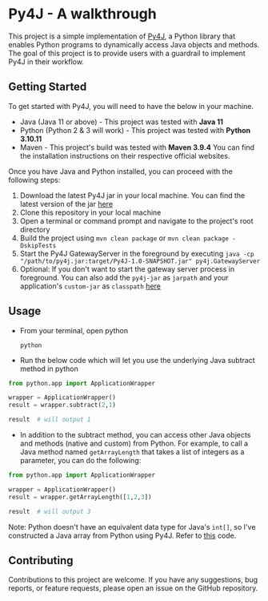 # Py4J - A walkthrough
This project is a simple implementation of [Py4J](https://www.py4j.org/index.html), a Python library that enables Python programs to dynamically access Java objects and methods. The goal of this project is to provide users with a guardrail to implement Py4J in their workflow.

## Getting Started
To get started with Py4J, you will need to have the below in your machine. 
* Java (Java 11 or above) - This project was tested with **Java 11**
* Python (Python 2 & 3 will work) - This project was tested with **Python 3.10.11**
* Maven - This project's build was tested with **Maven 3.9.4**
You can find the installation instructions on their respective official websites.

Once you have Java and Python installed, you can proceed with the following steps:

1. Download the latest Py4J jar in your local machine. You can find the latest version of the jar [here](https://mvnrepository.com/artifact/net.sf.py4j/py4j)
2. Clone this repository in your local machine
3. Open a terminal or command prompt and navigate to the project's root directory
4. Build the project using `mvn clean package` or `mvn clean package -DskipTests`
5. Start the Py4J GatewayServer in the foreground by executing `java -cp "/path/to/py4j.jar:target/Py4J-1.0-SNAPSHOT.jar" py4j.GatewayServer`
6. Optional: If you don't want to start the gateway server process in foreground. You can also add the `py4j-jar` as `jarpath` and your application's `custom-jar` as `classpath` [here](https://github.com/sagarlakshmipathy/Py4J/blob/bfd6e78e6c987350a0fd5d576cbecb50eb3ad029/python/app.py#L19)

## Usage
* From your terminal, open python

    ```python```


* Run the below code which will let you use the underlying Java subtract method in python 
```python
from python.app import ApplicationWrapper

wrapper = ApplicationWrapper()
result = wrapper.subtract(2,1)

result  # will output 1
```

* In addition to the subtract method, you can access other Java objects and methods (native and custom) from Python. 
For example, to call a Java method named `getArrayLength` that takes a list of integers as a parameter, you can do the following:
```python
from python.app import ApplicationWrapper

wrapper = ApplicationWrapper()
result = wrapper.getArrayLength([1,2,3])

result  # will output 3
```
Note: Python doesn't have an equivalent data type for Java's `int[]`, so I've constructed a Java array from Python using Py4J. Refer to [this](https://github.com/sagarlakshmipathy/Py4J/blob/3fcda4718b837140317c889ef8c9bd86748bda2b/python/app.py#L30) code.

## Contributing
Contributions to this project are welcome. 
If you have any suggestions, bug reports, or feature requests, please open an issue on the GitHub repository.

